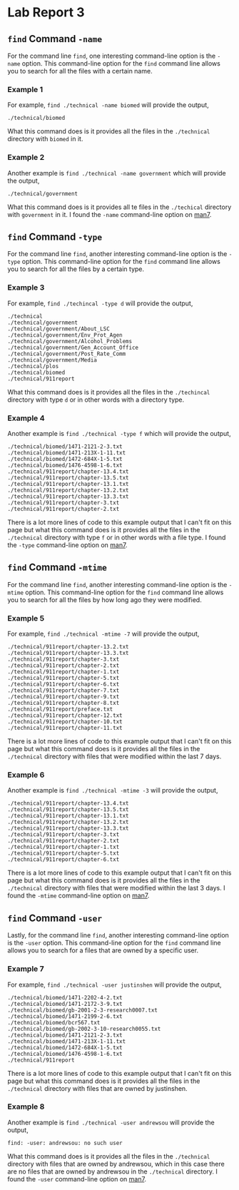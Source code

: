 # Lab Report 3

## ```find``` Command ```-name```
For the command line ``` find ```, one interesting command-line option is the ``` -name ``` option. This command-line option for the ``` find ``` command line  allows you to search for all the files with a certain name. 
### Example 1
For example, ``` find ./technical -name biomed ``` will provide the output, 

``` ./technical/biomed ``` 

What this command does is it provides all the files in the ``` ./technical ``` directory with ``` biomed ``` in it. 
### Example 2
Another example is ``` find ./technical -name government ``` which will provide the output,

``` ./technical/government ``` 

What this command does is it provides all te files in the ``` ./techical ``` directory with ``` government ``` in it. I found the ``` -name ``` command-line option on [man7](https://man7.org/linux/man-pages/man1/find.1.html).

## ```find``` Command ```-type```
For the command line ``` find ```, another interesting command-line option is the ``` -type ``` option. This command-line option for the ``` find ``` command line allows you to search for all the files by a certain type. 
### Example 3
For example, ``` find ./techincal -type d ``` will provide the output,

```
./technical
./technical/government
./technical/government/About_LSC
./technical/government/Env_Prot_Agen
./technical/government/Alcohol_Problems
./technical/government/Gen_Account_Office
./technical/government/Post_Rate_Comm
./technical/government/Media
./technical/plos
./technical/biomed
./technical/911report
```

What this command does is it provides all the files in the ``` ./techincal ``` directory with type ``` d ``` or in other words with a directory type. 
### Example 4
Another example is ``` find ./technical -type f ``` which will provide the output,

```
./technical/biomed/1471-2121-2-3.txt
./technical/biomed/1471-213X-1-11.txt
./technical/biomed/1472-684X-1-5.txt
./technical/biomed/1476-4598-1-6.txt
./technical/911report/chapter-13.4.txt
./technical/911report/chapter-13.5.txt
./technical/911report/chapter-13.1.txt
./technical/911report/chapter-13.2.txt
./technical/911report/chapter-13.3.txt
./technical/911report/chapter-3.txt
./technical/911report/chapter-2.txt
```

There is a lot more lines of code to this example output that I can't fit on this page but what this command does is it provides all the files in the ``` ./technical ``` directory with type ``` f ``` or in other words with a file type. I found the ``` -type ``` command-line option on [man7](https://man7.org/linux/man-pages/man1/find.1.html).

## ```find``` Command ```-mtime```
For the command line ``` find ```, another interesting command-line option is the ``` -mtime ``` option. This command-line option for the ``` find ``` command line allows you to search for all the files by how long ago they were modified. 
### Example 5
For example, ``` find ./technical -mtime -7 ``` will provide the output,

```
./technical/911report/chapter-13.2.txt
./technical/911report/chapter-13.3.txt
./technical/911report/chapter-3.txt
./technical/911report/chapter-2.txt
./technical/911report/chapter-1.txt
./technical/911report/chapter-5.txt
./technical/911report/chapter-6.txt
./technical/911report/chapter-7.txt
./technical/911report/chapter-9.txt
./technical/911report/chapter-8.txt
./technical/911report/preface.txt
./technical/911report/chapter-12.txt
./technical/911report/chapter-10.txt
./technical/911report/chapter-11.txt
```

There is a lot more lines of code to this example output that I can't fit on this page but what this command does is it provides all the files in the ``` ./technical ``` directory with files that were modified within the last 7 days. 
### Example 6
Another example is ``` find ./technical -mtime -3 ``` will provide the output, 

```
./technical/911report/chapter-13.4.txt
./technical/911report/chapter-13.5.txt
./technical/911report/chapter-13.1.txt
./technical/911report/chapter-13.2.txt
./technical/911report/chapter-13.3.txt
./technical/911report/chapter-3.txt
./technical/911report/chapter-2.txt
./technical/911report/chapter-1.txt
./technical/911report/chapter-5.txt
./technical/911report/chapter-6.txt
```

There is a lot more lines of code to this example output that I can't fit on this page but what this command does is it provides all the files in the ``` ./technical ``` directory with files that were modified within the last 3 days. I found the ``` -mtime ``` command-line option on [man7](https://man7.org/linux/man-pages/man1/find.1.html). 

## ```find``` Command ```-user```
Lastly, for the command line ``` find ```, another interesting command-line option is the ``` -user ``` option. This command-line option for the ``` find ``` command line allows you to search for a files that are owned by a specific user. 
### Example 7
For example, ``` find ./technical -user justinshen ``` will provide the output,

```
./technical/biomed/1471-2202-4-2.txt
./technical/biomed/1471-2172-3-9.txt
./technical/biomed/gb-2001-2-3-research0007.txt
./technical/biomed/1471-2199-2-6.txt
./technical/biomed/bcr567.txt
./technical/biomed/gb-2002-3-10-research0055.txt
./technical/biomed/1471-2121-2-3.txt
./technical/biomed/1471-213X-1-11.txt
./technical/biomed/1472-684X-1-5.txt
./technical/biomed/1476-4598-1-6.txt
./technical/911report
```

There is a lot more lines of code to this example output that I can't fit on this page but what this command does is it provides all the files in the ``` ./technical ``` directory with files that are owned by justinshen. 
### Example 8
Another example is ``` find ./technical -user andrewsou ``` will provide the output, 

``` find: -user: andrewsou: no such user ``` 

What this command does is it provides all the files in the ``` ./technical ``` directory with files that are owned by andrewsou, which in this case there are no files that are owned by andrewsou in the ``` ./technical ``` directory. I found the ``` -user ``` command-line option on [man7](https://man7.org/linux/man-pages/man1/find.1.html).
